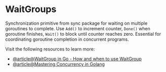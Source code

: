 # WaitGroups

Synchronization primitive from sync package for waiting on multiple goroutines to complete. Use `Add()` to increment counter, `Done()` when goroutine finishes, `Wait()` to block until counter reaches zero. Essential for coordinating goroutine completion in concurrent programs.

Visit the following resources to learn more:

- [@article@WaitGroup in Go - How and when to use WaitGroup](https://medium.com/@dmytro.misik/waitgroup-in-go-df8f068e646f)
- [@article@Mastering Concurrency in Golang](https://thelinuxcode.com/mastering-concurrency-in-golang-a-deep-dive-into-the-waitgroup/)
